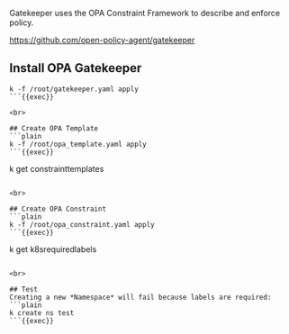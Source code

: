 
Gatekeeper uses the OPA Constraint Framework to describe and enforce policy.

https://github.com/open-policy-agent/gatekeeper

## Install OPA Gatekeeper
```plain
k -f /root/gatekeeper.yaml apply
```{{exec}}

<br>

## Create OPA Template
```plain
k -f /root/opa_template.yaml apply
```{{exec}}

```
k get constrainttemplates
```{{exec}}

<br>

## Create OPA Constraint
```plain
k -f /root/opa_constraint.yaml apply
```{{exec}}

```
k get k8srequiredlabels
```{{exec}}

<br>

## Test
Creating a new *Namespace* will fail because labels are required:
```plain
k create ns test
```{{exec}}
